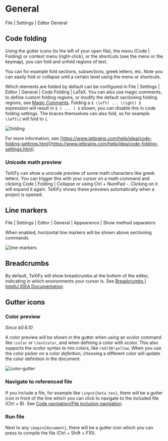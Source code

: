 # General

<tldr>
<p>
<ui-path>File | Settings | Editor General</ui-path>
</p>
</tldr>

## Code folding

Using the gutter icons (to the left of your open file), the menu (<ui-path>Code | Folding</ui-path>) or context menu (right-click), or the shortcuts (see the menu or the keymap), you can fold and unfold regions of text.

You can for example fold sections, subsections, greek letters, etc.
Note you can easily fold or collapse until a certain level using the menu or shortcuts.

Which elements are folded by default can be configured in <ui-path>File | Settings | Editor | General | Code Folding | LaTeX</ui-path>.
You can also use magic comments, to define custom folding regions, or modify the default sectioning folding regions, see [Magic Comments](Editing-a-LaTeX-file.md#custom-folding-regions).
Folding a `$ \left( ... \right) $` expression will result in `$ ( ... ) $` shown, you can disable this in code folding settings.
The braces themselves can also fold, so for example `\left\{` will fold to `{`.

![folding](folding.png)

For more information, see [https://www.jetbrains.com/help/idea/code-folding-settings.html](https://www.jetbrains.com/help/idea/code-folding-settings.html).

### Unicode math preview

TeXiFy can show a unicode preview of some math characters like greek letters.
You can trigger this with your cursor on a math command and clicking <ui-path>Code | Folding | Collapse</ui-path> or using <shortcut>Ctrl + NumPad -</shortcut>.
Clicking on it will expand it again.
TeXiFy shows these previews automatically when a project is opened.

## Line markers

<ui-path>File | Settings | Editor | General | Appearance | Show method separators</ui-path>

When enabled, horizontal line markers will be shown above sectioning commands.

![line-markers](line-markers.png)

## Breadcrumbs

By default, TeXiFy will show breadcrumbs at the bottom of the editor, indicating in which environments your cursor is.
See [Breadcrumbs | IntelliJ IDEA Documentation](https://www.jetbrains.com/help/idea/settings-editor-breadcrumbs.html)

## Gutter icons

### Color preview

_Since b0.6.10_

A color preview will be shown in the gutter when using an xcolor command like `\color` or `\textcolor`, and when defining a color with xcolor.
This also supports the xcolor syntax to mix colors, like `red!50!yellow`.
When you use the color picker on a color _definition_, choosing a different color will update the color definition in the document.

![color-gutter](color-gutter.png)

### Navigate to referenced file

If you include a file, for example like `\input{beta.tex}`, there will be a gutter icon in front of the line which you can click to navigate to the included file (<shortcut>Ctrl + B</shortcut>).
See [Code navigation/File inclusion navigation](Code-navigation.md#file-inclusion-navigation).

### Run file

Next to any `\begin{document}`, there will be a gutter icon which you can press to compile the file (<shortcut>Ctrl + Shift + F10</shortcut>).